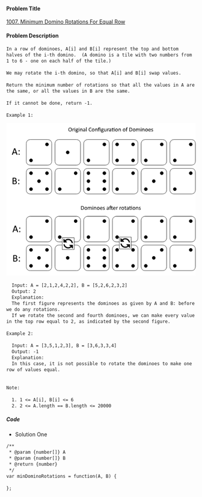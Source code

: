 #### Problem Title
[1007. Minimum Domino Rotations For Equal Row](https://leetcode.com/problems/minimum-domino-rotations-for-equal-row/)
#### Problem Description
```
In a row of dominoes, A[i] and B[i] represent the top and bottom halves of the i-th domino.  (A domino is a tile with two numbers from 1 to 6 - one on each half of the tile.)

We may rotate the i-th domino, so that A[i] and B[i] swap values.

Return the minimum number of rotations so that all the values in A are the same, or all the values in B are the same.

If it cannot be done, return -1.

Example 1:
```
![1](../../assets/array/2020-07-21/1.png)
```
  Input: A = [2,1,2,4,2,2], B = [5,2,6,2,3,2]
  Output: 2
  Explanation: 
  The first figure represents the dominoes as given by A and B: before we do any rotations.
  If we rotate the second and fourth dominoes, we can make every value in the top row equal to 2, as indicated by the second figure.

Example 2:

  Input: A = [3,5,1,2,3], B = [3,6,3,3,4]
  Output: -1
  Explanation: 
  In this case, it is not possible to rotate the dominoes to make one row of values equal.
 

Note:

  1. 1 <= A[i], B[i] <= 6
  2. 2 <= A.length == B.length <= 20000

```

##### Code

- Solution One
```
/**
 * @param {number[]} A
 * @param {number[]} B
 * @return {number}
 */
var minDominoRotations = function(A, B) {
    
};
```

